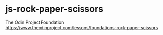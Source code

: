 # js-rock-paper-scissors
The Odin Project Foundation https://www.theodinproject.com/lessons/foundations-rock-paper-scissors

